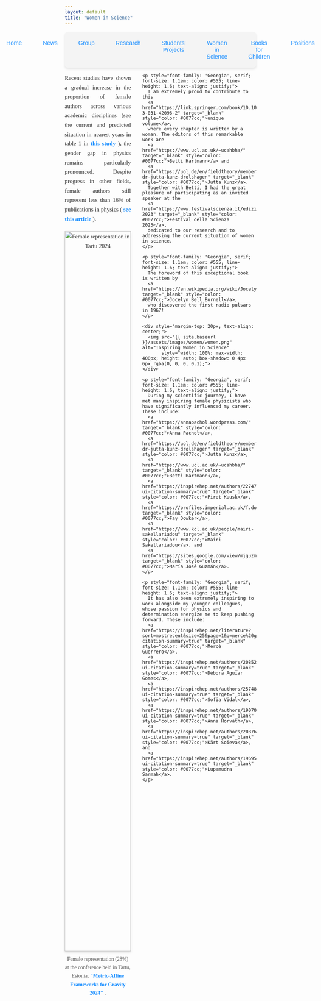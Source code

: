 ```yaml
---
layout: default
title: "Women in Science"
---
```


<nav style="background-color: #f4f4f4; padding: 10px; border-radius: 8px; box-shadow: 0 4px 6px rgba(0, 0, 0, 0.1);">
  <ul style="list-style: none; display: flex; justify-content: center; gap: 15px; padding: 0; margin: 0;">
    <li style="flex: 1; text-align: center;">
      <a href="{{ site.baseurl }}/" 
         style="text-decoration: none; color: #1e90ff; font-family: 'Arial', sans-serif; font-size: 1.1em; padding: 10px 20px; display: inline-block; border-radius: 6px; transition: background-color 0.3s;">
         Home
      </a>
    </li>
    <li style="flex: 1; text-align: center;">
      <a href="{{ site.baseurl }}/news/" 
         style="text-decoration: none; color: #1e90ff; font-family: 'Arial', sans-serif; font-size: 1.1em; padding: 10px 20px; display: inline-block; border-radius: 6px; transition: background-color 0.3s;">
         News
      </a>
    </li>
    <li style="flex: 1; text-align: center;">
      <a href="{{ site.baseurl }}/group/" 
         style="text-decoration: none; color: #1e90ff; font-family: 'Arial', sans-serif; font-size: 1.1em; padding: 10px 20px; display: inline-block; border-radius: 6px; transition: background-color 0.3s;">
         Group
      </a>
    </li>
    <li style="flex: 1; text-align: center;">
      <a href="{{ site.baseurl }}/research/" 
         style="text-decoration: none; color: #1e90ff; font-family: 'Arial', sans-serif; font-size: 1.1em; padding: 10px 20px; display: inline-block; border-radius: 6px; transition: background-color 0.3s;">
         Research
      </a>
    </li>
    <li style="flex: 1; text-align: center;">
      <a href="{{ site.baseurl }}/Students' projects/" 
         style="text-decoration: none; color: #1e90ff; font-family: 'Arial', sans-serif; font-size: 1.1em; padding: 10px 20px; display: inline-block; border-radius: 6px; transition: background-color 0.3s;">
         Students' Projects
      </a>
    </li>
    <li style="flex: 1; text-align: center;">
      <a href="{{ site.baseurl }}/women-in-science/" 
         style="text-decoration: none; color: #1e90ff; font-family: 'Arial', sans-serif; font-size: 1.1em; padding: 10px 20px; display: inline-block; border-radius: 6px; transition: background-color 0.3s;">
         Women in Science
      </a>
    </li>
    <li style="flex: 1; text-align: center;">
      <a href="{{ site.baseurl }}/books-for-children/" 
         style="text-decoration: none; color: #1e90ff; font-family: 'Arial', sans-serif; font-size: 1.1em; padding: 10px 20px; display: inline-block; border-radius: 6px; transition: background-color 0.3s;">
         Books for Children
      </a>
    </li>
    <li style="flex: 1; text-align: center;">
      <a href="{{ site.baseurl }}/positions/" 
         style="text-decoration: none; color: #1e90ff; font-family: 'Arial', sans-serif; font-size: 1.1em; padding: 10px 20px; display: inline-block; border-radius: 6px; transition: background-color 0.3s;">
         Positions
      </a>
    </li>
  </ul>
</nav>



<div style="display: flex; gap: 30px;">

  <!-- Lewa kolumna -->
  <div style="flex: 1; font-family: 'Georgia', serif; font-size: 1.1em; line-height: 1.6; color: #333; text-align: justify;">
    <p>Recent studies have shown a gradual increase in the proportion of female authors across various academic disciplines 
      (see the current and predicted situation in nearest years in table 1 in 
      <a href="https://journals.sagepub.com/doi/full/10.1177/08944393241270633?casa_token=0IT7D255A1kAAAAA%3AQWMreDZMmDFbyVa4xixtKhzC_QAdg5zXeReoB93lu3HT3pds0DxtgR-WB8C_G3M-AHqacRDSPQU1DA" 
         target="_blank" style="color: #1e90ff; text-decoration: none; font-weight: bold;">
         this study
      </a>), the gender gap in physics remains particularly pronounced. Despite progress in other fields, female authors 
      still represent less than 16% of publications in physics 
      (<a href="https://journals.plos.org/plosbiology/article?id=10.1371/journal.pbio.2004956&from=article_link" 
          target="_blank" style="color: #1e90ff; text-decoration: none; font-weight: bold;">
         see this article
      </a>).
    </p>
    <!-- Zdjęcie i podpis -->
    <div style="margin-top: 20px; text-align: center;">
     <img src="{{ site.baseurl }}/assets/images/women/tartu2014.jpg" alt="Female representation in Tartu 2024" 
     style="width: 100%; max-width: 600px; height: auto; box-shadow: 0 4px 6px rgba(0, 0, 0, 0.1);">
      <p style="font-family: 'Georgia', serif; font-size: 0.9em; color: #555; margin-top: 10px;">
        Female representation (28%) at the conference held in Tartu, Estonia, 
        <a href="http://geomgrav.fi.ut.ee/conf/maffgrav2024/" 
           target="_blank" style="color: #1e90ff; text-decoration: none; font-weight: bold;">
           "Metric-Affine Frameworks for Gravity 2024"
        </a>.
      </p>
    </div>
  </div>

<!-- Right Column -->
  <div style="flex: 1; min-width: 300px;">

    <p style="font-family: 'Georgia', serif; font-size: 1.1em; color: #555; line-height: 1.6; text-align: justify;">
      I am extremely proud to contribute to this 
      <a href="https://link.springer.com/book/10.1007/978-3-031-42096-2" target="_blank" style="color: #0077cc;">unique volume</a>, 
      where every chapter is written by a woman. The editors of this remarkable work are 
      <a href="https://www.ucl.ac.uk/~ucahbha/" target="_blank" style="color: #0077cc;">Betti Hartmann</a> and 
      <a href="https://uol.de/en/fieldtheory/members/prof-dr-jutta-kunz-drolshagen" target="_blank" style="color: #0077cc;">Jutta Kunz</a>. 
      Together with Betti, I had the great pleasure of participating as an invited speaker at the 
      <a href="https://www.festivalscienza.it/edizione-2023" target="_blank" style="color: #0077cc;">Festival della Scienza 2023</a>, 
      dedicated to our research and to addressing the current situation of women in science.
    </p>

    <p style="font-family: 'Georgia', serif; font-size: 1.1em; color: #555; line-height: 1.6; text-align: justify;">
      The foreword of this exceptional book is written by 
      <a href="https://en.wikipedia.org/wiki/Jocelyn_Bell_Burnell" target="_blank" style="color: #0077cc;">Jocelyn Bell Burnell</a>, 
      who discovered the first radio pulsars in 1967!
    </p>

    <div style="margin-top: 20px; text-align: center;">
      <img src="{{ site.baseurl }}/assets/images/women/women.png" alt="Inspiring Women in Science" 
           style="width: 100%; max-width: 400px; height: auto; box-shadow: 0 4px 6px rgba(0, 0, 0, 0.1);">
    </div>

    <p style="font-family: 'Georgia', serif; font-size: 1.1em; color: #555; line-height: 1.6; text-align: justify;">
      During my scientific journey, I have met many inspiring female physicists who have significantly influenced my career. These include: 
      <a href="https://annapachol.wordpress.com/" target="_blank" style="color: #0077cc;">Anna Pachoł</a>, 
      <a href="https://uol.de/en/fieldtheory/members/prof-dr-jutta-kunz-drolshagen" target="_blank" style="color: #0077cc;">Jutta Kunz</a>, 
      <a href="https://www.ucl.ac.uk/~ucahbha/" target="_blank" style="color: #0077cc;">Betti Hartmann</a>, 
      <a href="https://inspirehep.net/authors/2274752?ui-citation-summary=true" target="_blank" style="color: #0077cc;">Piret Kuusk</a>, 
      <a href="https://profiles.imperial.ac.uk/f.dowker" target="_blank" style="color: #0077cc;">Fay Dowker</a>, 
      <a href="https://www.kcl.ac.uk/people/mairi-sakellariadou" target="_blank" style="color: #0077cc;">Mairi Sakellariadou</a>, and 
      <a href="https://sites.google.com/view/mjguzman" target="_blank" style="color: #0077cc;">María José Guzmán</a>.
    </p>

    <p style="font-family: 'Georgia', serif; font-size: 1.1em; color: #555; line-height: 1.6; text-align: justify;">
      It has also been extremely inspiring to work alongside my younger colleagues, whose passion for physics and determination energize me to keep pushing forward. These include: 
      <a href="https://inspirehep.net/literature?sort=mostrecent&size=25&page=1&q=merce%20guerrero&ui-citation-summary=true" target="_blank" style="color: #0077cc;">Mercè Guerrero</a>, 
      <a href="https://inspirehep.net/authors/2085236?ui-citation-summary=true" target="_blank" style="color: #0077cc;">Débora Aguiar Gomes</a>, 
      <a href="https://inspirehep.net/authors/2574814?ui-citation-summary=true" target="_blank" style="color: #0077cc;">Sofia Vidal</a>, 
      <a href="https://inspirehep.net/authors/1907023?ui-citation-summary=true" target="_blank" style="color: #0077cc;">Anna Horváth</a>, 
      <a href="https://inspirehep.net/authors/2087690?ui-citation-summary=true" target="_blank" style="color: #0077cc;">Kärt Soieva</a>, and 
      <a href="https://inspirehep.net/authors/1969588?ui-citation-summary=true" target="_blank" style="color: #0077cc;">Lupamudra Sarmah</a>.
    </p>

  </div>
</div>


